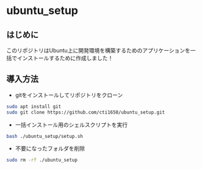 # ubuntu_setup

## はじめに

このリポジトリはUbuntu上に開発環境を構築するためのアプリケーションを一括でインストールするために作成しました！

## 導入方法

- gitをインストールしてリポジトリをクローン
```bash
sudo apt install git
sudo git clone https://github.com/cti1650/ubuntu_setup.git
```
- 一括インストール用のシェルスクリプトを実行
```bash
bash ./ubuntu_setup/setup.sh
```
- 不要になったフォルダを削除
```bash
sudo rm -rf ./ubuntu_setup
```
